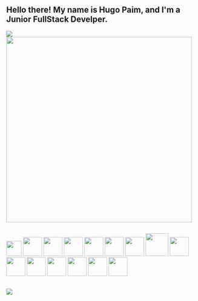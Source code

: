 ## Hello there! My name is Hugo Paim, and I'm a Junior FullStack Develper.

<link rel="stylesheet" href="https://cdn.jsdelivr.net/gh/devicons/devicon@v2.15.1/devicon.min.css">

<div style="display: inline_block" theme="">
<img src="https://github-readme-stats.vercel.app/api?username=hugpaim&show_icons=true&theme=dracula" media="(prefers-color-scheme: dark)"/>
<img heigth="490" width="490" src="https://github-readme-stats.vercel.app/api/top-langs?username=hugpaim&layout=compact&theme=dracula"/>
</div>

##
  
<div style="display: inline_block">
<img heigth="40" width="40" src="https://cdn.jsdelivr.net/gh/devicons/devicon/icons/javascript/javascript-original.svg" />
<img heigth="50" width="50" src="https://cdn.jsdelivr.net/gh/devicons/devicon/icons/css3/css3-original-wordmark.svg" />
<img heigth="50" width="50" src="https://cdn.jsdelivr.net/gh/devicons/devicon/icons/html5/html5-original-wordmark.svg" />
<img heigth="50" width="50"src="https://cdn.jsdelivr.net/gh/devicons/devicon/icons/python/python-original-wordmark.svg" />
<img heigth="50" width="50"src="https://cdn.jsdelivr.net/gh/devicons/devicon/icons/r/r-original.svg" />
<img heigth="50" width="50" src="https://cdn.jsdelivr.net/gh/devicons/devicon/icons/git/git-original.svg" />
<img heigth="50" width="50"src="https://cdn.jsdelivr.net/gh/devicons/devicon/icons/bootstrap/bootstrap-original.svg" />
<img heigth="60" width="60"src="https://cdn.jsdelivr.net/gh/devicons/devicon/icons/mongodb/mongodb-original-wordmark.svg" />
<img heigth="50" width="50"src="https://cdn.jsdelivr.net/gh/devicons/devicon/icons/mysql/mysql-original.svg" />      
<img heigth="50" width="50"src="https://cdn.jsdelivr.net/gh/devicons/devicon/icons/nodejs/nodejs-original.svg" />
<img heigth="50" width="50"src="https://cdn.jsdelivr.net/gh/devicons/devicon/icons/npm/npm-original-wordmark.svg" />
<img heigth="50" width="50"src="https://cdn.jsdelivr.net/gh/devicons/devicon/icons/numpy/numpy-original.svg" />      
<img heigth="50" width="50"src="https://cdn.jsdelivr.net/gh/devicons/devicon/icons/pandas/pandas-original.svg" />    
<img heigth="50" width="50"src="https://cdn.jsdelivr.net/gh/devicons/devicon/icons/react/react-original.svg" />
<img heigth="50" width="50"src="https://cdn.jsdelivr.net/gh/devicons/devicon/icons/tensorflow/tensorflow-original.svg" />
</div>

##

<a href="https://www.linkedin.com/in/hugo-paim-244012108/"><img src="https://img.shields.io/badge/LinkedIn-0077B5?style=for-the-badge&logo=linkedin&logoColor=white"></a>
